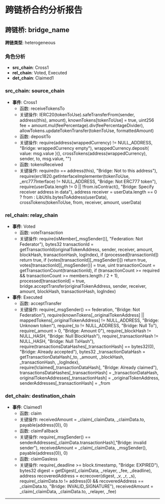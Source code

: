 # 跨链桥合约分析报告
## 跨链桥: bridge_name
**跨链类型**: heterogeneous
### 角色分析
- **src_chain**: Cross1
- **rel_chain**: Voted, Executed
- **det_chain**: Claimed1
### src_chain: source_chain
- **事件**: Cross1
  - 函数: receiveTokensTo
  - 关键操作: IERC20(tokenToUse).safeTransferFrom(sender, address(this), amount), knownTokens[tokenToUse] = true, uint256 fee = amount.mul(feePercentage).div(feePercentageDivider), allowTokens.updateTokenTransfer(tokenToUse, formattedAmount)
  - 函数: depositTo
  - 关键操作: require(address(wrappedCurrency) != NULL_ADDRESS, "Bridge: wrappedCurrency empty"), wrappedCurrency.deposit{ value: msg.value }(), crossTokens(address(wrappedCurrency), sender, to, msg.value, "")
  - 函数: tokensReceived
  - 关键操作: require(to == address(this), "Bridge: Not to this address"), require(erc1820.getInterfaceImplementer(tokenToUse, _erc777Interface) != NULL_ADDRESS, "Bridge: Not ERC777 token"), require(userData.length != 0 || !from.isContract(), "Bridge: Specify receiver address in data"), address receiver = userData.length == 0 ? from : LibUtils.bytesToAddress(userData), crossTokens(tokenToUse, from, receiver, amount, userData)
### rel_chain: relay_chain
- **事件**: Voted
  - 函数: voteTransaction
  - 关键操作: require(isMember[_msgSender()], "Federation: Not Federator"), bytes32 transactionId = getTransactionId(originalTokenAddress, sender, receiver, amount, blockHash, transactionHash, logIndex), if (processed[transactionId]) return true, if (votes[transactionId][_msgSender()]) return true, votes[transactionId][_msgSender()] = true, uint transactionCount = getTransactionCount(transactionId), if (transactionCount >= required && transactionCount >= members.length / 2 + 1), processed[transactionId] = true, bridge.acceptTransfer(originalTokenAddress, sender, receiver, amount, blockHash, transactionHash, logIndex)
- **事件**: Executed
  - 函数: acceptTransfer
  - 关键操作: require(_msgSender() == federation, "Bridge: Not Federation"), require(knownTokens[_originalTokenAddress] || mappedTokens[_originalTokenAddress] != NULL_ADDRESS, "Bridge: Unknown token"), require(_to != NULL_ADDRESS, "Bridge: Null To"), require(_amount > 0, "Bridge: Amount 0"), require(_blockHash != NULL_HASH, "Bridge: Null BlockHash"), require(_transactionHash != NULL_HASH, "Bridge: Null TxHash"), require(transactionsDataHashes[_transactionHash] == bytes32(0), "Bridge: Already accepted"), bytes32 _transactionDataHash = getTransactionDataHash(_to, _amount, _blockHash, _transactionHash, _logIndex), require(!claimed[_transactionDataHash], "Bridge: Already claimed"), transactionsDataHashes[_transactionHash] = _transactionDataHash, originalTokenAddresses[_transactionHash] = _originalTokenAddress, senderAddresses[_transactionHash] = _from
### det_chain: destination_chain
- **事件**: Claimed1
  - 函数: claim
  - 关键操作: receivedAmount = _claim(_claimData, _claimData.to, payable(address(0)), 0)
  - 函数: claimFallback
  - 关键操作: require(_msgSender() == senderAddresses[_claimData.transactionHash],"Bridge: invalid sender"), receivedAmount = _claim(_claimData, _msgSender(), payable(address(0)), 0)
  - 函数: claimGasless
  - 关键操作: require(_deadline >= block.timestamp, "Bridge: EXPIRED"), bytes32 digest = getDigest(_claimData, _relayer, _fee, _deadline), address recoveredAddress = ecrecover(digest, _v, _r, _s), require(_claimData.to != address(0) && recoveredAddress == _claimData.to, "Bridge: INVALID_SIGNATURE"), receivedAmount = _claim(_claimData, _claimData.to, _relayer, _fee)
---
